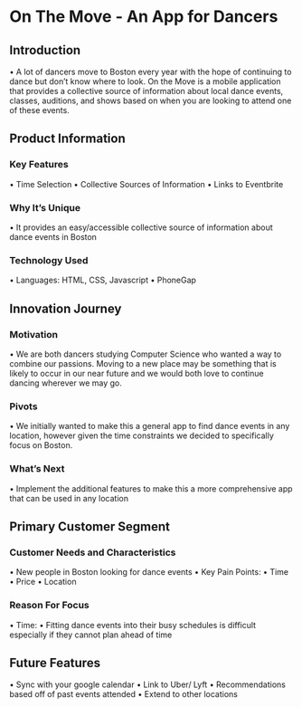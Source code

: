 # On The Move - An App for Dancers

## Introduction
• A lot of dancers move to Boston every year with the hope of continuing to dance but don’t know where to look. On the Move is a mobile application that provides a collective source of information about local dance events, classes, auditions, and shows based on when you are looking to attend one of these events.


## Product Information
### Key Features
• Time Selection
• Collective Sources of Information • Links to Eventbrite
### Why It’s Unique
• It provides an easy/accessible collective source of information about dance events in Boston
### Technology Used
• Languages: HTML, CSS, Javascript • PhoneGap

## Innovation Journey
### Motivation
• We are both dancers studying Computer Science who wanted a way to combine our passions. Moving to a new place may be something that is likely to occur in our near future and we would both love to continue dancing wherever we may go.
### Pivots
• We initially wanted to make this a general app to find dance events in any location, however given the time constraints we decided to specifically focus on Boston.
### What’s Next
• Implement the additional features to make this a more comprehensive app that can be used in any location

## Primary Customer Segment
### Customer Needs and Characteristics
• New people in Boston looking for dance events
• Key Pain Points:
• Time
• Price
• Location
### Reason For Focus
• Time:
• Fitting dance events into their busy
schedules is difficult especially if they cannot plan ahead of time

 ## Future Features
• Sync with your google calendar
• Link to Uber/ Lyft
• Recommendations based off of past events attended • Extend to other locations
